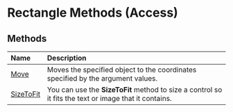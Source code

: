 
# Rectangle Methods (Access)

## Methods



|**Name**|**Description**|
|:-----|:-----|
|[Move](d5550716-69f9-fcdd-3547-1178b2c1a9f0.md)|Moves the specified object to the coordinates specified by the argument values.|
|[SizeToFit](29ff6110-19e8-3503-aab6-d0af7cee20b5.md)|You can use the  **SizeToFit** method to size a control so it fits the text or image that it contains.|
